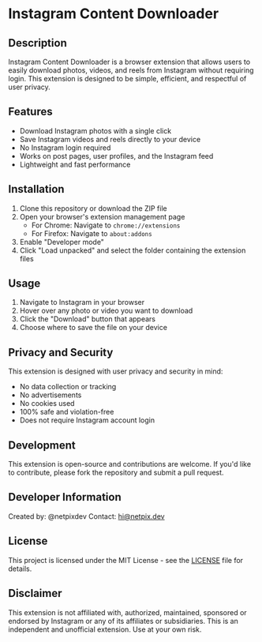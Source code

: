 # Instagram Content Downloader

## Description

Instagram Content Downloader is a browser extension that allows users to easily download photos, videos, and reels from Instagram without requiring login. This extension is designed to be simple, efficient, and respectful of user privacy.

## Features

- Download Instagram photos with a single click
- Save Instagram videos and reels directly to your device
- No Instagram login required
- Works on post pages, user profiles, and the Instagram feed
- Lightweight and fast performance

## Installation

1. Clone this repository or download the ZIP file
2. Open your browser's extension management page
   - For Chrome: Navigate to `chrome://extensions`
   - For Firefox: Navigate to `about:addons`
3. Enable "Developer mode"
4. Click "Load unpacked" and select the folder containing the extension files

## Usage

1. Navigate to Instagram in your browser
2. Hover over any photo or video you want to download
3. Click the "Download" button that appears
4. Choose where to save the file on your device

## Privacy and Security

This extension is designed with user privacy and security in mind:

- No data collection or tracking
- No advertisements
- No cookies used
- 100% safe and violation-free
- Does not require Instagram account login

## Development

This extension is open-source and contributions are welcome. If you'd like to contribute, please fork the repository and submit a pull request.

## Developer Information

Created by: @netpixdev
Contact: hi@netpix.dev

## License

This project is licensed under the MIT License - see the [LICENSE](LICENSE) file for details.

## Disclaimer

This extension is not affiliated with, authorized, maintained, sponsored or endorsed by Instagram or any of its affiliates or subsidiaries. This is an independent and unofficial extension. Use at your own risk.